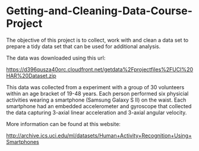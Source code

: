 # Getting-and-Cleaning-Data-Course-Project

The objective of this project is to collect, work with and clean a data set to prepare a tidy data set that can be used for additional analysis.

The data was downloaded using this url:

https://d396qusza40orc.cloudfront.net/getdata%2Fprojectfiles%2FUCI%20HAR%20Dataset.zip

This data was collected from a experiment with a group of 30 volunteers within an age bracket of 19-48 years. 
Each person performed six physicial activities wearing a smartphone (Samsung Galaxy S II) on the waist.
Each smartphone had an embedded accelerometer and gyroscope that collected the data capturing 3-axial linear acceleration and 3-axial angular velocity. 

More information can be found at this website:

http://archive.ics.uci.edu/ml/datasets/Human+Activity+Recognition+Using+Smartphones

